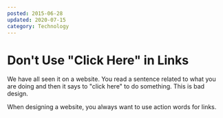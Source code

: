 ```yaml
---
posted: 2015-06-28
updated: 2020-07-15
category: Technology
---
```


# Don't Use "Click Here" in Links

We have all seen it on a website. You read a sentence related to what you are doing and then it says to "click here" to do something.  This is bad design.  

When designing a website, you always want to use action words for links. 

